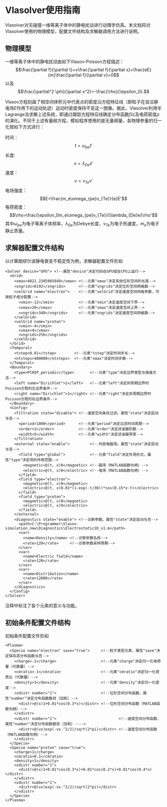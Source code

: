 # Vlasolver使用指南

Vlasolver对无碰撞一维等离子体中的静电扰动进行动理学仿真。本文档将对Vlasolver使用的物理模型，配置文件结构及求解器调用方法进行说明。

## 物理模型

一维等离子体中的静电扰动由如下Vlasov-Poisson方程描述：
$$\frac{\partial f}{\partial t}+v\frac{\partial f}{\partial x}+\frac{eE}{m}\frac{\partial f}{\partial v}=0$$
以及
$$\frac{\partial^2 \phi}{\partial x^2}=-\frac{\rho}{\epsilon_0}.$$

Vlasov方程刻画了相空间体积元中代表点的密度沿方程特征线（即粒子在自洽静电场$E$作用下的运动轨迹）运动时密度保持不变这一图像。据此，Vlasolver利用半Lagrange法求解上述系统，即通过跟踪方程特征线确定分布函数$f$以及电荷密度$\rho$的演化。不同于上述有量纲方程，模拟程序使用的是无量纲量，各物理参量的归一化按如下方式进行：

时间：
$$t=\omega_{pe}t'$$
长度:
$$x=\lambda_{De}x'$$
速度：
$$v=v_{Te}v'$$
电场强度：
$$E=\frac{m_e\omega_{pe}v_{Te}}{e}E'$$
电荷密度：
$$\rho=\frac{\epsilon_0m_e\omega_{pe}v_{Te}}{\lambda_{De}e}\rho'$$
其中$\omega_{pe}$为电子等离子体频率，$\lambda_{De}$为Debye长度，$v_{Te}$为电子热速度，$m_e$为电子静止质量。

## 求解器配置文件结构

以计算朗缪尔波静电衰变不稳定性为例，求解器配置文件形如
```
<Solver device="GPU"> <!--属性"device"决定代码在GPU或在CPU上运行-->
  <Grid>
    <xmax>4021.2385965949</xmax> <!--元素"xmax"决定系统位形空间的长度-->
    <xngrids>8192</xngrids>      <!--元素"xngrids"决定位形空间网格数-->
    <velGrid name="electron">    <!--元素"velGrid"决定速度空间网格参数，可按粒子成分配置-->
      <vmin>-12</vmin>           <!--元素"vmin"决定速度空间下界-->
      <vmax>20</vmax>            <!--元素"vmax"决定速度空间上界-->
      <vngrids>340</vngrids>     <!--元素"vngrids"决定速度空间网格数-->
    </velGrid>
    <velGrid name="proton">
      <vmin>-4</vmin>
      <vmax>4</vmax>
      <vngrids>256</vngrids>
    </velGrid>
  </Grid>
  <Temporal>
    <tstep>0.01</tstep>        <!--元素"tstep"决定时间步长-->
    <ntsteps>480000</ntsteps>  <!--元素"xmax"决定时间步数-->
  </Temporal>
  <Boundary>
    <type>PCHIP_periodic</type>       <!--元素"type"决定边界类型与插值方法-->
    <left name="Dirichlet">1</left>   <!--元素"left"决定非周期边界时Poisson方程的左边界条件-->
    <right name="Dirichlet">1</right> <!--元素"right"决定非周期边界时Poisson方程的右边界条件-->
  </Boundary>
  <Config>
    <filtration state="disable"> <!--速度空间条纹过滤。属性"state"决定启动与否-->
      <period>1000</period>      <!--元素"period"决定过滤时间周期-->
      <order>1</order>           <!--元素"order"决定滤波器阶数-->
      <width>5</width>           <!--元素"width"决定滤波器带宽-->
    </filtration>
    <external state="enable">         <!--外部电磁场。属性"state"决定启动与否-->
      <field type="global">           <!--元素"field"决定外场形式，属性"type"决定场的作用范围-->
        <magnetic>@(t, x)0</magnetic> <!--磁场（MATLAB函数句柄）-->
        <electric>@(t, x)0</electric> <!--电场（MATLAB函数句柄）-->
      </field>
      <field type="electron">
        <magnetic>@(t, x)0</magnetic>
        <electric>@(t, x)0.01*(1-exp(-t/30))*cos(0.15*x-t)</electric>
      </field>
      <field type="proton">
        <magnetic>@(t, x)0</magnetic>
        <electric>@(t, x)0</electric>
      </field>
    </external>
    <diagnostics state="enable"> <!--诊断参数。属性"state"决定启动与否-->
      <path>C:\Programmer\Vlasov-simulation_new\Diagnostics\Electrostatic1D_v1.m</path>
      <var>
        <name>Density</name> <!--诊断参数名称-->
        <rate>120</rate>     <!--诊断参数采样周期-->
      </var>
      <var>
        <name>Electric field</name>
        <rate>120</rate>
      </var>
      <var>
        <name>Distribution</name>
        <rate>12000</rate>
      </var>
    </diagnostics>
  </Config>
</Solver>
```
注释中标注了各个元素的意义与功能。

## 初始条件配置文件结构

初始条件配置文件形如
```
<Plasma>
  <Specie name="electron" save="true">     <!--粒子类型元素，属性"save"决定保存其分布函数与否-->
    <charge>-1</charge>                    <!--元素"charge"决定归一化电荷量（代数量）-->
    <cmratio>-1</cmratio>                  <!--元素"cmratio"决定归一化荷质比（代数量）-->
    <density>1</density>                   <!--元素"density"决定归一化密度-->
    <xdistr number="1">                    <!--位形空间分布函数，属性"number"决定分布函数数目（加和）-->
      <distr>@(x)1+0.01*cos(0.3*x)</distr> <!--位形空间分布函数（MATLAB函数句柄）-->
    </xdistr>
    <vdistr number="1">                            <!--速度空间分布函数，属性"number"决定分布函数数目（加和）---->
      <distr>@(vx)exp(-vx.^2/2)/sqrt(2*pi)</distr> <!--速度空间分布函数（MATLAB函数句柄）-->
    </vdistr>
  </Specie>
  <Specie name="proton" save="true">
    <charge>1</charge>
    <cmratio>0.1</cmratio>
    <density>1</density>
    <xdistr number="1">
      <distr>@(x)1+0.01*cos(0.3*x)+0.01*cos(0.2*x)+0.01*cos(0.4*x)</distr>
    </xdistr>
    <vdistr number="1">
      <distr>@(vx)exp(-vx.^2/2)/sqrt(2*pi)</distr>
    </vdistr>
  </Specie>
</Plasma>
```
